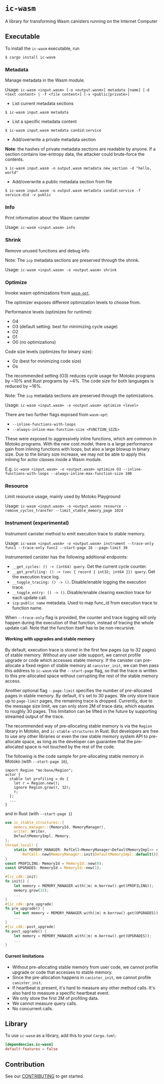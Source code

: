 # `ic-wasm`

A library for transforming Wasm canisters running on the Internet Computer

## Executable

To install the `ic-wasm` executable, run

```
$ cargo install ic-wasm
```

### Metadata

Manage metadata in the Wasm module.

Usage: `ic-wasm <input.wasm> [-o <output.wasm>] metadata [name] [-d <text content> | -f <file content>] [-v <public|private>]`

* List current metadata sections
```
$ ic-wasm input.wasm metadata
```

* List a specific metadata content
```
$ ic-wasm input.wasm metadata candid:service
```

* Add/overwrite a private metadata section

**Note**: the hashes of private metadata sections are readable by anyone. If a section contains low-entropy data, the attacker could brute-force the contents.
```
$ ic-wasm input.wasm -o output.wasm metadata new_section -d "hello, world"
```

* Add/overwrite a public metadata section from file
```
$ ic-wasm input.wasm -o output.wasm metadata candid:service -f service.did -v public
```

### Info

Print information about the Wasm canister

Usage: `ic-wasm <input.wasm> info`

### Shrink

Remove unused functions and debug info.

Note: The `icp` metadata sections are preserved through the shrink.

Usage: `ic-wasm <input.wasm> -o <output.wasm> shrink`

### Optimize

Invoke wasm optimizations from [`wasm-opt`](https://github.com/WebAssembly/binaryen).

The optimizer exposes different optimization levels to choose from.

Performance levels (optimizes for runtime):
- O4
- O3 (default setting: best for minimizing cycle usage)
- O2
- O1
- O0 (no optimizations)

Code size levels (optimizes for binary size):
- Oz (best for minimizing code size)
- Os

The recommended setting (O3) reduces cycle usage for Motoko programs by ~10% and  Rust programs by ~4%. The code size for both languages is reduced by ~16%.

Note: The `icp` metadata sections are preserved through the optimizations.

Usage: `ic-wasm <input.wasm> -o <output.wasm> optimize <level>`

There are two further flags exposed from `wasm-opt`:
- `--inline-functions-with-loops`
- `--always-inline-max-function-size <FUNCTION_SIZE>`

These were exposed to aggressively inline functions, which are common in Motoko programs. With the new cost model, there is a large performance gain from inlining functions with loops, but also a large blowup in binary size. Due to the binary size increase, we may not be able to apply this inlining for actor classes inside a Wasm module.

E.g.
`ic-wasm <input.wasm> -o <output.wasm> optimize O3 --inline-functions-with-loops --always-inline-max-function-size 100`

### Resource

Limit resource usage, mainly used by Motoko Playground

Usage: `ic-wasm <input.wasm> -o <output.wasm> resource --remove_cycles_transfer --limit_stable_memory_page 1024`

### Instrument (experimental)

Instrument canister method to emit execution trace to stable memory.

Usage: `ic-wasm <input.wasm> -o <output.wasm> instrument --trace-only func1 --trace-only func2 --start-page 16 --page-limit 30`

Instrumented canister has the following additional endpoints:

* `__get_cycles: () -> (int64) query`. Get the current cycle counter.
* `__get_profiling: () -> (vec { record { int32; int64 }}) query`. Get the execution trace log.
* `__toggle_tracing: () -> ()`. Disable/enable logging the execution trace.
* `__toggle_entry: () -> ()`. Disable/enable clearing exection trace for each update call.
* `icp:public name` metadata. Used to map func_id from execution trace to function name.

When `--trace-only` flag is provided, the counter and trace logging will only happen during the execution of that function, instead of tracing the whole update call. Note that the function itself has to be non-recursive.

#### Working with upgrades and stable memory

By default, execution trace is stored in the first few pages (up to 32 pages) of stable memory. Without any user side support, we cannot profile upgrade or code which accesses stable memory. If the canister can pre-allocate a fixed region of stable memory at `canister_init`, we can then pass this address to `ic-wasm` via the `--start-page` flag, so that the trace is written to this pre-allocated space without corrupting the rest of the stable memory access.

Another optional flag `--page-limit` specifies the number of pre-allocated pages in stable memory. By default, it's set to 30 pages. We only store trace up to `page-limit` pages, the remaining trace is dropped. Currently, due to the message size limit, we can only store 2M of trace data, which equates to roughly 30 pages. This limitation can be lifted in the future by supporting streamed output of the trace.

The recommended way of pre-allocating stable memory is via the `Region` library in Motoko, and `ic-stable-structures` in Rust. But developers are free to use any other libraries or even the raw stable memory system API to pre-allocate space, as long as the developer can guarantee that the pre-allocated space is not touched by the rest of the code.

The following is the code sample for pre-allocating stable memory in Motoko (with `--start-page 16`),

```motoko
import Region "mo:base/Region";
actor {
  stable let profiling = do {
    let r = Region.new();
    ignore Region.grow(r, 32);
    r;
  };
  ...
}
```

and in Rust (with `--start-page 1`) 

```rust
use ic_stable_structures::{
    memory_manager::{MemoryId, MemoryManager},
    writer::Writer,
    DefaultMemoryImpl, Memory,
};
thread_local! {
    static MEMORY_MANAGER: RefCell<MemoryManager<DefaultMemoryImpl>> =
        RefCell::new(MemoryManager::init(DefaultMemoryImpl::default()));
}
const PROFILING: MemoryId = MemoryId::new(0);
const UPGRADES: MemoryId = MemoryId::new(1);

#[ic_cdk::init]
fn init() {
    let memory = MEMORY_MANAGER.with(|m| m.borrow().get(PROFILING));
    memory.grow(32);
    ...
}
#[ic_cdk::pre_upgrade]
fn pre_upgrade() {
    let mut memory = MEMORY_MANAGER.with(|m| m.borrow().get(UPGRADES));
    ...
}
#[ic_cdk::post_upgrade]
fn post_upgrade() {
    let memory = MEMORY_MANAGER.with(|m| m.borrow().get(UPGRADES));
    ...
}
```

#### Current limitations

* Without pre-allocating stable memory from user code, we cannot profile upgrade or code that accesses to stable memory.
* Since the pre-allocation happens in `canister_init`, we cannot profile `canister_init`.
* If heartbeat is present, it's hard to measure any other method calls. It's also hard to measure a specific heartbeat event.
* We only store the first 2M of profiling data.
* We cannot measure query calls.
* No concurrent calls.

## Library

To use `ic-wasm` as a library, add this to your `Cargo.toml`:

```toml
[dependencies.ic-wasm]
default-features = false
```

## Contribution

See our [CONTRIBUTING](.github/CONTRIBUTING.md) to get started.
